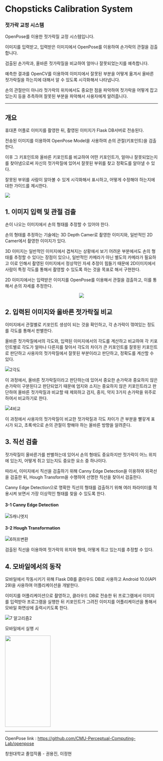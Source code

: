 # Chopsticks Calibration System
### 젓가락 교정 시스템

OpenPose를 이용한 젓가락질 교정 시스템입니다.

이미지를 입력받고, 입력받은 이미지에서 OpenPose를 이용하여 손가락의 관절을 검출합니다.

검출된 손가락과, 올바른 젓가락질을 비교하여 얼마나 잘못되었는지를 예측합니다.

예측한 결과를 OpenCV를 이용하여 이미지에서 잘못된 부분을 어떻게 옮겨서 올바른 젓가락질을 하는지에 대해서 알 수 있도록 시각화해서 나타냅니다.

손의 관절만이 아니라 젓가락의 위치에서도 중요한 점을 파악하여 젓가락을 어떻게 잡고 있는지 등을 추측하여 잘못된 부분을 파악해서 사용자에게 알려줍니다.

---------------------------------------------------------------------------------------------------------------------------------------------------------------

## 개요

휴대폰 어플로 이미지를 촬영한 뒤, 촬영된 이미지가 Flask DB서버로 전송된다.

전송된 이미지를 이용하여 OpenPose Model을 사용하여 손의 관절(키포인트)을 검출한다.

이후 그 키포인트와 올바른 키포인트를 비교하여 어떤 키포인트가, 얼마나 잘못되었는지를 찾아냄으로써 자신의 젓가락질에 있어서 잘못된 부위를 찾고 정확도를 알아낼 수 있다.

잘못된 부위를 사람이 알아볼 수 있게 시각화해서 표시하고, 어떻게 수정해야 하는지에 대한 가이드를 제시한다.

<img src="https://user-images.githubusercontent.com/66740126/131482402-c08603dc-c8ad-42cd-81de-857d79f3f511.png">



## 1. 이미지 입력 및 관절 검출

손이 나오는 이미지에서 손의 형태를 추정할 수 있어야 한다.

손의 형태를 추정하는 기술에는 3D Depth Camer로 촬영한 이미지와, 일반적인 2D Camer에서 촬영한 이미지가 있다.

3D 이미지는 일반적인 이미지에서 겹쳐지는 상황에서 보기 어려운 부분에서도 손의 형태를 추정할 수 있다는 장점이 있으나, 일반적인 카메라가 아닌 별도의 카메라가 필요하고 이로 인해서 촬영된 이미지에서 정상적인 자세 추정이 힘들기 때문에 2D이미지에서 사람이 특정 각도를 통해서 촬영할 수 있도록 하는 것을 목표로 해서 구현한다.

2D 이미지에서는 입력받은 이미지를 OpenPose를 이용해서 관절을 검출하고, 이를 통해서 손의 자세를 추정한다.


<p align="center"><img src="https://user-images.githubusercontent.com/66740126/131484778-442f0553-3faa-40c5-9102-2befa2dead4e.png"></p>



## 2. 입력된 이미지와 올바른 젓가락질 비교

이미지에서 관절별로 키포인트 생성이 되는 것을 확인하고, 각 손가락이 꺾여있는 정도를 각도를 통해서 판별한다. 

올바른 젓가락질에서의 각도와, 입력된 이미지에서의 각도를 계산하고 비교하여 각 키포인트별로 각도가 얼마나 다른지를 찾아서 각도의 차이가 큰 키포인트를 잘못된 키포인트로 판단하고 사용자의 젓가락질에서 잘못된 부분이라고 판단하고, 정확도를 계산할 수 있다.


![2각도](https://user-images.githubusercontent.com/66740126/131485301-44894595-654c-4156-9f86-167b01ae8125.png)


이 과정에서, 올바른 젓가락질이라고 판단하는데 있어서 중요한 손가락과 중요하지 않은 손가락이 구분된다고 판단되었기 때문에 엄지와 소지는 중요하지 않은 키포인트라고 판단하여 올바른 젓가락질과 비교할 때 제외하고 검지, 중지, 약지 3가지 손가락을 위주로 하여서 비교하기로 한다.


![4비교](https://user-images.githubusercontent.com/66740126/131485442-4804158a-b330-434f-9c62-35b589f8d629.png)


이 과정에서 사용자의 젓가락질이 비교한 젓가락질과 각도 차이가 큰 부분을 빨갛게 표시가 되고, 초록색으로 손의 관절이 향해야 하는 올바른 방향을 알려준다.


## 3. 직선 검출

젓가락질이 올바른가를 판별하는데 있어서 손의 형태도 중요하지만 젓가락이 어느 위치에 있는지, 어떻게 쥐고 있는지도 중요한 요소 중 하나이다.

따라서, 이미지에서 직선을 검출하기 위해 Canny Edge Detection을 이용하여 외곽선을 검출한 뒤, Hough Transform을 수행하여 선명한 직선을 찾아서 검출한다.

Canny Edge Detection으로 명확한 직선의 형태를 검출하기 위해 여러 파라미터를 적용시켜 보면서 가장 이상적인 형태를 찾을 수 있도록 한다.


#### 3-1 Canny Edge Detection


![5캐니엣지](https://user-images.githubusercontent.com/66740126/131492564-accfb3c6-55cb-4c63-af63-b42e7677099c.png)


#### 3-2 Hough Transformation


![6허프변환](https://user-images.githubusercontent.com/66740126/131492585-de76d869-58bb-4c29-a424-71703110e936.png)


검출된 직선을 이용하여 젓가락의 위치와 형태, 어떻게 쥐고 있는지를 추정할 수 있다.



## 4. 모바일에서의 동작

모바일에서 작동시키기 위해 Flask DB를 클라우드 DB로 사용하고 Android 10.0(API 29)을 사용하여 어플리케이션을 개발한다.

이미지를 어플리케이션으로 촬영하고, 클라우드 DB로 전송한 뒤 프로그램에서 이미지를 입력받아 프로그램을 실행한 뒤 키포인트가 그려진 이미지를 어플리케이션을 통해서 모바일 화면상에 출력시키도록 한다.


![7 알고리즘2](https://user-images.githubusercontent.com/66740126/131493235-5bd5299b-8b05-4eac-afc1-94a4707e94f5.png)


모바일에서 실행 시


<img width="150" height="300" src="https://user-images.githubusercontent.com/66740126/131493276-57489e90-4ccf-4a53-a613-90022de6ca8d.jpg">





---------------------------------------------------------------------------------------------------------------------------------------------------------------

OpenPose link : https://github.com/CMU-Perceptual-Computing-Lab/openpose

창원대학교 졸업작품 - 권용진, 이정현
